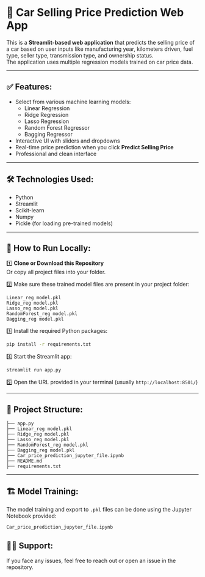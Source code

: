 
# 🚗 Car Selling Price Prediction Web App  

This is a **Streamlit-based web application** that predicts the selling price of a car based on user inputs like manufacturing year, kilometers driven, fuel type, seller type, transmission type, and ownership status.  
The application uses multiple regression models trained on car price data.

---

## ✅ Features:
- Select from various machine learning models:
  - Linear Regression  
  - Ridge Regression  
  - Lasso Regression  
  - Random Forest Regressor  
  - Bagging Regressor  
- Interactive UI with sliders and dropdowns  
- Real-time price prediction when you click **Predict Selling Price**  
- Professional and clean interface  

---

## 🛠️ Technologies Used:
- Python  
- Streamlit  
- Scikit-learn  
- Numpy  
- Pickle (for loading pre-trained models)  

---

## 🚀 How to Run Locally:

1️⃣ **Clone or Download this Repository**  
Or copy all project files into your folder.

2️⃣ Make sure these trained model files are present in your project folder:
```
Linear_reg model.pkl
Ridge_reg model.pkl
Lasso_reg model.pkl
RandomForest_reg model.pkl
Bagging_reg model.pkl
```

3️⃣ Install the required Python packages:
```bash
pip install -r requirements.txt
```

4️⃣ Start the Streamlit app:
```bash
streamlit run app.py
```

5️⃣ Open the URL provided in your terminal (usually `http://localhost:8501/`)  

---

## 📁 Project Structure:
```
├── app.py
├── Linear_reg model.pkl
├── Ridge_reg model.pkl
├── Lasso_reg model.pkl
├── RandomForest_reg model.pkl
├── Bagging_reg model.pkl
├── Car_price_prediction_jupyter_file.ipynb
├── README.md
├── requirements.txt
```

---

## 🏗️ Model Training:
The model training and export to `.pkl` files can be done using the Jupyter Notebook provided:
```
Car_price_prediction_jupyter_file.ipynb
```

## 🙋‍♂️ Support:
If you face any issues, feel free to reach out or open an issue in the repository.


